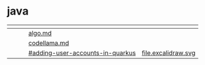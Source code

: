 # java



<table data-view="cards"><thead><tr><th></th><th></th><th></th><th data-hidden data-card-target data-type="content-ref"></th><th data-hidden data-card-cover data-type="files"></th></tr></thead><tbody><tr><td></td><td></td><td></td><td><a href="algo.md">algo.md</a></td><td></td></tr><tr><td></td><td></td><td></td><td><a href="codellama.md">codellama.md</a></td><td></td></tr><tr><td></td><td></td><td></td><td><a href="codellama.md#adding-user-accounts-in-quarkus">#adding-user-accounts-in-quarkus</a></td><td><a href="../../.gitbook/assets/file.excalidraw.svg">file.excalidraw.svg</a></td></tr></tbody></table>
